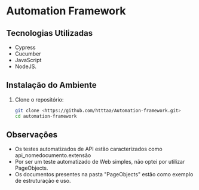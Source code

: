 # Automation Framework

## Tecnologias Utilizadas
- Cypress
- Cucumber
- JavaScript
- NodeJS.

## Instalação do Ambiente
1. Clone o repositório:
   ```sh
   git clone <https://github.com/htttaa/Automation-framework.git>
   cd automation-framework

## Observações
- Os testes automatizados de API estão caracterizados como api_nomedocumento.extensão
- Por ser um teste automatizado de Web simples, não optei por utilizar PageObjects.
- Os documentos presentes na pasta "PageObjects" estão como exemplo de estruturação e uso.
